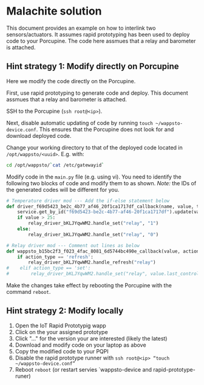 # Malachite solution

This document provides an example on how to interlink two sensors/actuators. It assumes rapid prototyping has been used to
deploy code to your Porcupine. The code here assmues that a relay and barometer is attached.

## Hint strategy 1: Modify directly on Porcupine

Here we modify the code directly on the Porcupine.

First, use rapid prototyping to generate code and deploy. This document assmues that a relay and barometer is attached.

SSH to the Porcupine (`ssh root@<ip>`).

Next, disable automatic updating of  code  by running `touch ~/wappsto-device.conf`. This ensures that the Porcupine does not look for and download deployed code.

Change your working directory to that of the deployed code located in `/opt/wappsto/<uuid>`. E.g. with:

```bash
cd /opt/wappsto/`cat /etc/gatewayid`
```

Modify code in the `main.py` file (e.g. using vi). You need to identify the following two blocks of code and modify them to as shown. *Note:* the IDs of the generated codes will be different for you.

```python
# Temperature driver mod --- Add the if-else statement below
def driver_f69d5423_be2c_4b77_af46_20f1ca1717df_callback(name, value, timestamp=None):
    service.get_by_id("f69d5423-be2c-4b77-af46-20f1ca1717df").update(value, timestamp)
    if value > 25:
        relay_driver_bKLJYqwWM2.handle_set("relay", "1")
    else:
        relay_driver_bKLJYqwWM2.handle_set("relay", "0")

# Relay driver mod --- Comment out lines as below
def wappsto_b15bc2f3_f023_4fac_8081_6d5744bc490e_callback(value, action_type):
    if action_type == 'refresh':
        relay_driver_bKLJYqwWM2.handle_refresh("relay")
#    elif action_type == 'set':
#        relay_driver_bKLJYqwWM2.handle_set("relay", value.last_controlled)
```

Make the changes take effect by rebooting the Porcupine with the command `reboot`.


## Hint strategy 2: Modify locally

1. Open the IoT Rapid Prototypig wapp
2. Click on the your assigned prototype
3. Click "..." for the version your are interested (likely the latest)
4. Download and modify code on your laptop as above
5. Copy the modified code to your PQPI
6. Disable the rapid prototype runner with `ssh root@<ip> “touch ~/wappsto-device.conf”`
7. Reboot `reboot` (or restart servies `wappsto-device and rapid-prototype-runer)
